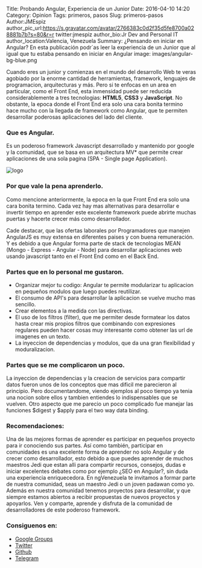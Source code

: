 Title: Probando Angular, Experiencia de un Junior
Date: 2016-04-10 14:20
Category: Opinion
Tags: primeros, pasos
Slug: primeros-pasos
Author:JMEspiz
author_pic_url:https://s.gravatar.com/avatar/2766383c0d2f35d5fe8700a028881b7b?s=80&r=r
twitter:jmespiz
author_bio:Jr Dev and Personal IT
author_location:Valencia, Venezuela
Summary: ¿Pensando en iniciar en  Angular? En esta publicación podr´as leer la experiencia de un Junior que al igual que tu estaba pensando en iniciar en Angular
image: images/angular-bg-blue.png


Cuando eres un junior y comienzas en el mundo del desarrollo Web te veras agobiado por la enorme cantidad de herramientas, framework, lenguajes de programacion, arquitecturas y más. Pero si te enfocas en un area en particular, como el Front End, esta inmensidad puede ser reducida considerablemente a tres tecnologias: **HTML5**, **CSS3** y **JavaScript**. No obstante, la epoca donde el Front End era solo una cara bonita termino hace mucho con la llegada de framework como Angular, que te permiten desarrollar poderosas aplicaciones del lado del cliente.


### Que es Angular.

Es un poderoso framework Javascript desarrollado y mantenido por google y la comunidad, que se basa en un arquitectura MV* que permite crear aplicaciones de una sola pagina (SPA - Single page Application).

![logo](https://raw.githubusercontent.com/ngVenezuela/press-kit/master/img/logo/logo_angular_ve_github.png)

### Por que vale la pena aprenderlo.

Como mencione anteriormente, la epoca en la que Front End era solo una cara bonita termino. Cada vez hay mas alternativas para desarrollar e invertir tiempo en aprender este excelente framework puede abrirte muchas puertas y hacerte crecer más como desarrollador.

Cade destacar, que las ofertas laborales por Programadores que manejen AngularJS es muy extensa en diferentes paises y con buena remuneración. Y es debido a que Angular forma parte de stack de tecnologias MEAN (Mongo - Express - Angular - Node) para desarrollar aplicaciones web usando javascript tanto en el Front End como en el Back End.

### Partes que en lo personal me gustaron.

- Organizar mejor tu codigo: Angular te permite modularizar tu aplicacion en pequeños modulos que luego puedes reutilizar.
- El consumo de API's para desarrollar la aplicacion se vuelve mucho mas sencillo.
- Crear elementos a la medida con las directivas.
- El uso de los filtros (filter), que me permiter desde formatear los datos hasta crear mis propios filtros que combinando con expresiones regulares pueden hacer cosas muy interesante como obtener las url de imagenes en un texto.
- La inyeccion de dependencias y modulos, que da una gran flexibilidad y moduralizacion.


### Partes que se me complicaron un poco.

La inyeccion de dependencias y la creacion de servicios para compartir datos fueron unos de los conceptos que mas dificil me parecieron al principio. Pero documentandome, viendo ejemplos al poco tiempo ya tenia una nocion sobre ellos y tambien entiendes lo indispensables que se vuelven. Otro aspecto que me parecio un poco complicado fue manejar las funciones $digest  y $apply para el two way data binding.

### Recomendaciones:

Una de las mejores formas de aprender es participar en pequeños proyecto para ir conociendo sus partes. Así como también, participar en comunidades es una excelente forma de aprender no solo Angular y de crecer como desarrollador, esto debido a que puedes aprender de muchos maestros Jedi que estan alli para compartir recursos, consejos, dudas e iniciar excelentes debates como por ejemplo ¿SEO en Angular?, sin duda una experiencia enriquecedora. En ngVenezuela te invitamos a formar parte de nuestra comunidad, seas un maestro Jedi o un joven padawan como yo. Además en nuestra comunidad tenemos proyectos para desarrollar, y que siempre estamos abiertos a recibir propuestas de nuevos proyectos y apoyarlos. Ven y comparte, aprende y disfruta de la comunidad de desarrolladores de este poderoso framework.


### Consiguenos en:

- [Google Groups](https://groups.google.com/forum/#!forum/ngvenezuela)
- [Twitter](http://twitter.com/ngVenezuela)
- [Github](https://github.com/ngVenezuela)
- [Telegram](https://telegram.me/ngvenezuela)

